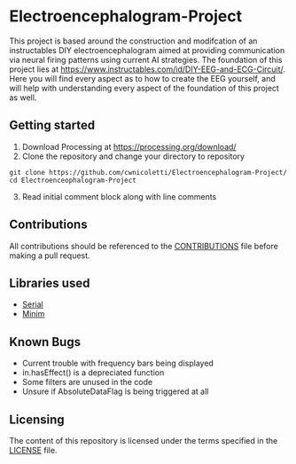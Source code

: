 # Electroencephalogram-Project
This project is based around the construction and modifcation of an instructables DIY electroencephalogram aimed at providing communication via neural firing patterns using current AI strategies. The foundation of this project lies at https://www.instructables.com/id/DIY-EEG-and-ECG-Circuit/. Here you will find every aspect as to how to create the EEG yourself, and will help with understanding every aspect of the foundation of this project as well.

## Getting started
1. Download Processing at https://processing.org/download/
2. Clone the repository and change your directory to repository
```
git clone https://github.com/cwnicoletti/Electroencephalogram-Project/
cd Electroenceophalogram-Project
```
3. Read initial comment block along with line comments

## Contributions
All contributions should be referenced to the [CONTRIBUTIONS](https://github.com/cwnicoletti/Electroencephalogram-Project/blob/master/CONTRIBUTING.md) file before making a pull request.

## Libraries used
* [Serial](https://processing.org/reference/libraries/serial/index.html)
* [Minim](http://code.compartmental.net/minim/)

## Known Bugs
* Current trouble with frequency bars being displayed
* in.hasEffect() is a depreciated function
* Some filters are unused in the code
* Unsure if AbsoluteDataFlag is being triggered at all

## Licensing
The content of this repository is licensed under the terms specified in the [LICENSE](https://github.com/cwnicoletti/Electroencephalogram-Project/blob/master/LICENSE) file.
